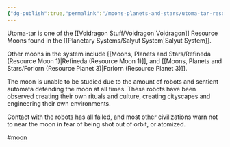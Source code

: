 ```yaml
---
{"dg-publish":true,"permalink":"/moons-planets-and-stars/utoma-tar-resource-moon-2/"}
---
```


Utoma-tar is one of the [[Voidragon Stuff/Voidragon\|Voidragon]] Resource Moons found in the [[Planetary Systems/Salyut System\|Salyut System]].

Other moons in the system include [[Moons, Planets and Stars/Refineda (Resource Moon 1)\|Refineda (Resource Moon 1)]], and [[Moons, Planets and Stars/Forlorn (Resource Planet 3)\|Forlorn (Resource Planet 3)]].

The moon is unable to be studied due to the amount of robots and sentient automata defending the moon at all times. These robots have been observed creating their own rituals and culture, creating cityscapes and engineering their own environments.

Contact with the robots has all failed, and most other civilizations warn not to near the moon in fear of being shot out of orbit, or atomized. 

#moon 